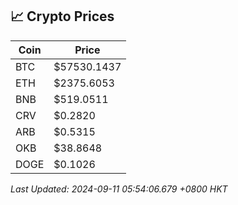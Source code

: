 ## 📈 Crypto Prices

| Coin | Price |
| ---- | ----- |
| BTC | $57530.1437 |
| ETH | $2375.6053 |
| BNB | $519.0511 |
| CRV | $0.2820 |
| ARB | $0.5315 |
| OKB | $38.8648 |
| DOGE | $0.1026 |

_Last Updated: 2024-09-11 05:54:06.679 +0800 HKT_